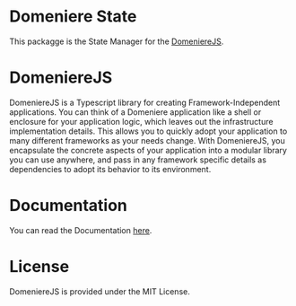 # Domeniere State
This packagge is the State Manager for the [DomeniereJS](https://perivel.github.io/domeniere/).

# DomeniereJS
DomeniereJS is a Typescript library for creating Framework-Independent applications. You can think of a Domeniere application like a shell or enclosure for your application logic, which leaves out the infrastructure implementation details. This allows you to quickly adopt your application to many different frameworks as your needs change. With DomeniereJS, you encapsulate the concrete aspects of your application into a modular library you can use anywhere, and pass in any framework specific details as dependencies to adopt its behavior to its environment.

# Documentation
You can read the Documentation [here](https://perivel.github.io/domeniere/).

# License
DomeniereJS is provided under the MIT License.
